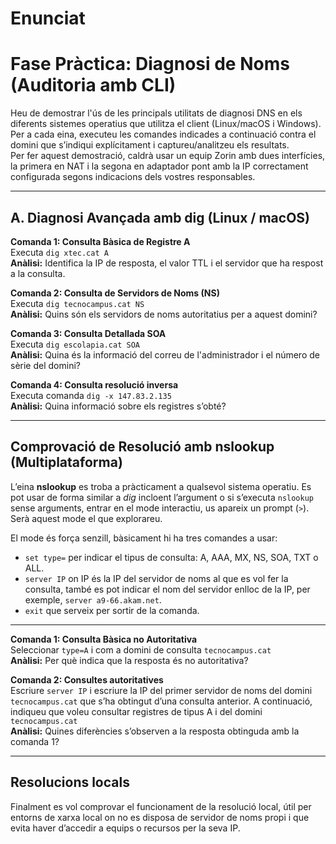 # Enunciat

# Fase Pràctica: Diagnosi de Noms (Auditoria amb CLI)

Heu de demostrar l'ús de les principals utilitats de diagnosi DNS en els diferents sistemes operatius que utilitza el client (Linux/macOS i Windows).  
Per a cada eina, executeu les comandes indicades a continuació contra el domini que s’indiqui explícitament i captureu/analitzeu els resultats.  
Per fer aquest demostració, caldrà usar un equip Zorin amb dues interfícies, la primera en NAT i la segona en adaptador pont amb la IP correctament configurada segons indicacions dels vostres responsables.  

---

## A. Diagnosi Avançada amb dig (Linux / macOS)

**Comanda 1: Consulta Bàsica de Registre A**  
Executa `dig xtec.cat A`  
**Anàlisi:** Identifica la IP de resposta, el valor TTL i el servidor que ha respost a la consulta.

**Comanda 2: Consulta de Servidors de Noms (NS)**  
Executa `dig tecnocampus.cat NS`  
**Anàlisi:** Quins són els servidors de noms autoritatius per a aquest domini?

**Comanda 3: Consulta Detallada SOA**  
Executa `dig escolapia.cat SOA`  
**Anàlisi:** Quina és la informació del correu de l'administrador i el número de sèrie del domini?

**Comanda 4: Consulta resolució inversa**  
Executa comanda `dig -x 147.83.2.135`  
**Anàlisi:** Quina informació sobre els registres s’obté?

---

## Comprovació de Resolució amb nslookup (Multiplataforma)

L’eina **nslookup** es troba a pràcticament a qualsevol sistema operatiu. Es pot usar de forma similar a *dig* incloent l’argument o si s’executa `nslookup` sense arguments, entrar en el mode interactiu, us apareix un prompt (`>`). Serà aquest mode el que explorareu.  

El mode és força senzill, bàsicament hi ha tres comandes a usar:  
- `set type=` per indicar el tipus de consulta: A, AAA, MX, NS, SOA, TXT o ALL.  
- `server IP` on IP és la IP del servidor de noms al que es vol fer la consulta, també es pot indicar el nom del servidor enlloc de la IP, per exemple, `server a9-66.akam.net`.  
- `exit` que serveix per sortir de la comanda.  

---

**Comanda 1: Consulta Bàsica no Autoritativa**  
Seleccionar `type=A` i com a domini de consulta `tecnocampus.cat`  
**Anàlisi:** Per què indica que la resposta és no autoritativa?

**Comanda 2: Consultes autoritatives**  
Escriure `server IP` i escriure la IP del primer servidor de noms del domini `tecnocampus.cat` que s’ha obtingut d’una consulta anterior. A continuació, indiqueu que voleu consultar registres de tipus A i del domini `tecnocampus.cat`  
**Anàlisi:** Quines diferències s’observen a la resposta obtinguda amb la comanda 1?

---

## Resolucions locals

Finalment es vol comprovar el funcionament de la resolució local, útil per entorns de xarxa local on no es disposa de servidor de noms propi i que evita haver d’accedir a equips o recursos per la seva IP.

